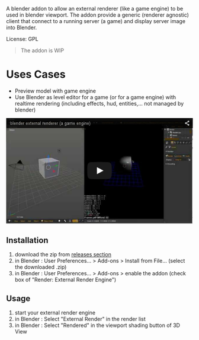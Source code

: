 A blender addon to allow an external renderer (like a game engine) to be used in blender viewport. The addon provide a generic (renderer agnostic) client that connect to a running server (a game) and display server image into Blender.

License: GPL

> The addon is WIP

# Uses Cases

* Preview model with game engine
* Use Blender as level editor for a game (or for a game engine) with realtime rendering (including effects, hud, entities,... not managed by blender)

[![blender external renderer (a game engine)](youtube_img.png)](http://www.youtube.com/watch?v=3pQd65_dkeM)


## Installation

1. download the zip from [releases section](https://github.com/davidB/blender_external_renderer/releases)
2. in Blender : User Preferences... > Add-ons > Install from File... (select the downloaded .zip)
3. in Blender : User Preferences... > Add-ons > enable the addon (check box of "Render: External Render Engine")

## Usage

1. start your external render engine
2. in Blender : Select "External Render" in the render list
3. in Blender : Select "Rendered" in the viewport shading button of 3D View

